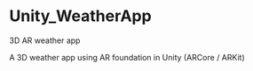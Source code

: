 # Unity_WeatherApp
3D AR weather app

A 3D weather app using AR foundation in Unity (ARCore / ARKit)
